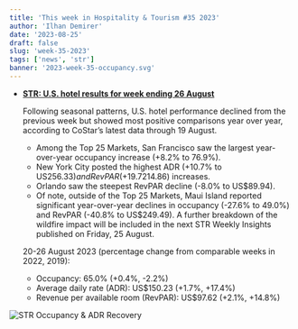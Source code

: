 ```yaml
---
title: 'This week in Hospitality & Tourism #35 2023'
author: 'Ilhan Demirer'
date: '2023-08-25'
draft: false
slug: 'week-35-2023'
tags: ['news', 'str']
banner: '2023-week-35-occupancy.svg'
---
```


- **[STR: U.S. hotel results for week ending 26 August](https://str.com/press-release/us-hotel-results-week-ending-26-august)**

  Following seasonal patterns, U.S. hotel performance declined from the previous week but showed most positive comparisons year over year, according to CoStar’s latest data through 19 August.

  - Among the Top 25 Markets, San Francisco saw the largest year-over-year occupancy increase (+8.2% to 76.9%).
  - New York City posted the highest ADR (+10.7% to US$256.33) and RevPAR (+19.7% to US$214.86) increases.
  - Orlando saw the steepest RevPAR decline (-8.0% to US$89.94).
  - Of note, outside of the Top 25 Markets, Maui Island reported significant year-over-year declines in occupancy (-27.6% to 49.0%) and RevPAR (-40.8% to US$249.49). A further breakdown of the wildfire impact will be included in the next STR Weekly Insights published on Friday, 25 August.

  20-26 August 2023 (percentage change from comparable weeks in 2022, 2019):

  - Occupancy: 65.0% (+0.4%, -2.2%)
  - Average daily rate (ADR): US$150.23 (+1.7%, +17.4%)
  - Revenue per available room (RevPAR): US$97.62 (+2.1%, +14.8%)

![STR Occupancy & ADR Recovery](/images/blogimages/2023-week-35-occupancy.svg)
